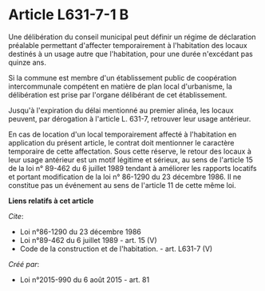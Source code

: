 # Article L631-7-1 B

Une délibération du conseil municipal peut définir un régime de déclaration préalable permettant d'affecter temporairement à
l'habitation des locaux destinés à un usage autre que l'habitation, pour une durée n'excédant pas quinze ans. 

Si la commune est membre d'un établissement public de coopération intercommunale compétent en matière de plan local
d'urbanisme, la délibération est prise par l'organe délibérant de cet établissement. 

Jusqu'à l'expiration du délai mentionné au premier alinéa, les locaux peuvent, par dérogation à l'article L. 631-7, retrouver
leur usage antérieur. 

En cas de location d'un local temporairement affecté à l'habitation en application du présent article, le contrat doit
mentionner le caractère temporaire de cette affectation. Sous cette réserve, le retour des locaux à leur usage antérieur est
un motif légitime et sérieux, au sens de l'article 15 de la loi n° 89-462 du 6 juillet 1989 tendant à améliorer les rapports
locatifs et portant modification de la loi n° 86-1290 du 23 décembre 1986. Il ne constitue pas un événement au sens de
l'article 11 de cette même loi.

**Liens relatifs à cet article**

_Cite_:

  - Loi n°86-1290 du 23 décembre 1986
  - Loi n°89-462 du 6 juillet 1989 - art. 15 (V)
  - Code de la construction et de l'habitation. - art. L631-7 (V)

_Créé par_:

  - Loi n°2015-990 du 6 août 2015 - art. 81
